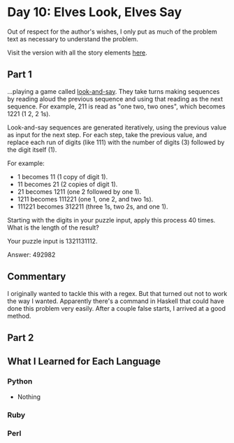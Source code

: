 # Day 10: Elves Look, Elves Say

Out of respect for the author's wishes, I only put as much of the problem text as necessary to understand the problem.

Visit the version with all the story elements [here](https://adventofcode.com/2015/day/10).

## Part 1

...playing a game called [look-and-say](https://adventofcode.com/2015/day/10). They take turns making sequences by reading aloud the previous sequence and using that reading as the next sequence. For example, 211 is read as "one two, two ones", which becomes 1221 (1 2, 2 1s).

Look-and-say sequences are generated iteratively, using the previous value as input for the next step. For each step, take the previous value, and replace each run of digits (like 111) with the number of digits (3) followed by the digit itself (1).

For example:

- 1 becomes 11 (1 copy of digit 1).
- 11 becomes 21 (2 copies of digit 1).
- 21 becomes 1211 (one 2 followed by one 1).
- 1211 becomes 111221 (one 1, one 2, and two 1s).
- 111221 becomes 312211 (three 1s, two 2s, and one 1).

Starting with the digits in your puzzle input, apply this process 40 times. What is the length of the result?

Your puzzle input is 1321131112.

Answer: 492982

## Commentary
I originally wanted to tackle this with a regex. But that turned out not to work the way I wanted. Apparently there's a command
in Haskell that could have done this problem very easily. After a couple false starts, I arrived at a good method.

## Part 2

## What I Learned for Each Language

### Python
- Nothing

### Ruby

### Perl